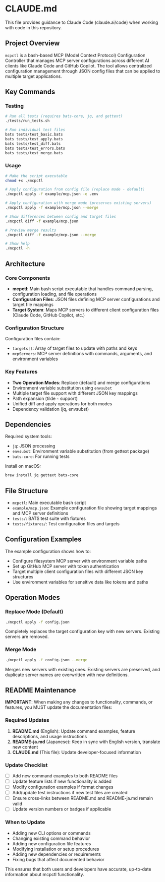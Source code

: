 # CLAUDE.md

This file provides guidance to Claude Code (claude.ai/code) when working with code in this repository.

## Project Overview

`mcpctl` is a bash-based MCP (Model Context Protocol) Configuration Controller that manages MCP server configurations across different AI clients like Claude Code and GitHub Copilot. The tool allows centralized configuration management through JSON config files that can be applied to multiple target applications.

## Key Commands

### Testing
```bash
# Run all tests (requires bats-core, jq, and gettext)
./tests/run_tests.sh

# Run individual test files
bats tests/test_basic.bats
bats tests/test_apply.bats
bats tests/test_diff.bats
bats tests/test_errors.bats
bats tests/test_merge.bats
```

### Usage
```bash
# Make the script executable
chmod +x ./mcpctl

# Apply configuration from config file (replace mode - default)
./mcpctl apply -f example/mcp.json -e .env

# Apply configuration with merge mode (preserves existing servers)
./mcpctl apply -f example/mcp.json --merge

# Show differences between config and target files
./mcpctl diff -f example/mcp.json

# Preview merge results
./mcpctl diff -f example/mcp.json --merge

# Show help
./mcpctl -h
```

## Architecture

### Core Components
- **mcpctl**: Main bash script executable that handles command parsing, configuration loading, and file operations
- **Configuration Files**: JSON files defining MCP server configurations and target file mappings
- **Target System**: Maps MCP servers to different client configuration files (Claude Code, GitHub Copilot, etc.)

### Configuration Structure
Configuration files contain:
- `targets[]`: Array of target files to update with paths and keys
- `mcpServers`: MCP server definitions with commands, arguments, and environment variables

### Key Features
- **Two Operation Modes**: Replace (default) and merge configurations
- Environment variable substitution using `envsubst`
- Multiple target file support with different JSON key mappings
- Path expansion (tilde `~` support)
- Unified diff and apply operations for both modes
- Dependency validation (jq, envsubst)

## Dependencies

Required system tools:
- `jq`: JSON processing
- `envsubst`: Environment variable substitution (from gettext package)
- `bats-core`: For running tests

Install on macOS:
```bash
brew install jq gettext bats-core
```

## File Structure

- `mcpctl`: Main executable bash script
- `example/mcp.json`: Example configuration file showing target mappings and MCP server definitions
- `tests/`: BATS test suite with fixtures
- `tests/fixtures/`: Test configuration files and targets

## Configuration Examples

The example configuration shows how to:
- Configure filesystem MCP server with environment variable paths
- Set up GitHub MCP server with token authentication
- Target multiple client configuration files with different JSON key structures
- Use environment variables for sensitive data like tokens and paths

## Operation Modes

### Replace Mode (Default)
```bash
./mcpctl apply -f config.json
```
Completely replaces the target configuration key with new servers. Existing servers are removed.

### Merge Mode
```bash
./mcpctl apply -f config.json --merge  
```
Merges new servers with existing ones. Existing servers are preserved, and duplicate server names are overwritten with new definitions.

## README Maintenance

**IMPORTANT**: When making any changes to functionality, commands, or features, you MUST update the documentation files:

### Required Updates
1. **README.md** (English): Update command examples, feature descriptions, and usage instructions
2. **README-ja.md** (Japanese): Keep in sync with English version, translate new content
3. **CLAUDE.md** (This file): Update developer-focused information

### Update Checklist
- [ ] Add new command examples to both README files
- [ ] Update feature lists if new functionality is added
- [ ] Modify configuration examples if format changes
- [ ] Add/update test instructions if new test files are created
- [ ] Ensure cross-links between README.md and README-ja.md remain valid
- [ ] Update version numbers or badges if applicable

### When to Update
- Adding new CLI options or commands
- Changing existing command behavior
- Adding new configuration file features
- Modifying installation or setup procedures
- Adding new dependencies or requirements
- Fixing bugs that affect documented behavior

This ensures that both users and developers have accurate, up-to-date information about mcpctl functionality.